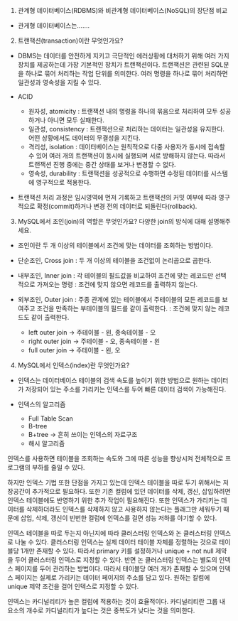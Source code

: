 1. 관계형 데이터베이스(RDBMS)와 비관계형 데이터베이스(NoSQL)의 장단점 비교

- 관게형 데이터베이스는.......

2. 트랜잭션(transaction)이란 무엇인가요?

- DBMS는 데이터를 안전하게 지키고 극단적인 에러상황에 대처하기 위해 여러 가지 장치를 제공하는데 가장 기본적인 장치가 트랜잭션이다. 트랜잭션은 관련된 SQL문을 하나로 묶어 처리하는 작업 단위를 의미한다. 여러 명령을 하나로 묶어 처리하면 일관성과 영속성을 지킬 수 있다.

- ACID

  - 원자성, atomicity
    : 트랜잭션 내의 명령을 하나의 묶음으로 처리하여 모두 성공하거나 아니면 모두 실패한다.
  - 일관성, consistency
    : 트랜잭션으로 처리하는 데이터는 일관성을 유지한다. 어떤 상황에서도 데이터의 무결성을 지킨다.
  - 격리성, isolation
    : 데이터베이스는 원칙적으로 다중 사용자가 동시에 접속할 수 있어 여러 개의 트랜잭션이 동시에 실행되며 서로 방해하지 않는다. 따라서 트랜잭션 진행 중에는 중간 상태를 보거나 변경할 수 없다.
  - 영속성, durability
    : 트랜잭션을 성공적으로 수행하면 수정된 데이터를 시스템에 영구적으로 적용한다.

- 트랜잭션 처리 과정은 임시영역에 먼저 기록하고 트랜잭션의 커밋 여부에 따라 영구적으로 확정(commit)하거나 변경 전의 데이터로 되돌린다(rollback).

3. MySQL에서 조인(join)의 역할은 무엇인가요? 다양한 join의 방식에 대해 설명해주세요.

- 조인이란 두 개 이상의 테이블에서 조건에 맞는 데이터를 조회하는 방법이다.

- 단순조인, Cross join
  : 두 개 이상의 테이블을 조건없이 논리곱으로 곱한다.
- 내부조인, Inner join
  : 각 테이블의 필드값을 비교하여 조건에 맞는 레코드만 선택적으로 가져오는 명령
  : 조건에 맞지 않으면 레코드를 출력하지 않는다.
- 외부조인, Outer join
  : 주종 관계에 있는 테이블에서 주테이블의 모든 레코드를 보여주고 조건을 만족하는 부테이블의 필드를 같이 출력한다.
  : 조건에 맞지 않는 레코드도 같이 출력한다.
  - left outer join
    -> 주테이블 - 왼, 종속테이블 - 오
  - right outer join
    -> 주테이블 - 오, 종속테이블 - 왼
  - full outer join
    -> 주테이블 - 왼, 오

4. MySQL에서 인덱스(index)란 무엇인가요?

- 인덱스는 데이터베이스 테이블의 검색 속도를 높이기 위한 방법으로 원하는 데이터가 저장되어 있는 주소를 가리키는 인덱스를 두어 빠른 데이터 검색이 가능해진다.

- 인덱스의 알고리즘
  - Full Table Scan
  - B-tree
  - B+tree -> 흔히 쓰이는 인덱스의 자료구조
  - 해시 알고리즘

인덱스를 사용하면 테이블을 조회하는 속도와 그에 따른 성능을 향상시켜 전체적으로 프로그램의 부하를 줄일 수 있다.

하지만 인덱스 기법 또한 단점을 가지고 있는데 인덱스 테이블을 따로 두기 위해서는 저장공간이 추가적으로 필요하다. 또한 기존 컬럼에 있던 데이터를 삭제, 갱신, 삽입하려면 인덱스 테이블에도 반영하기 위한 추가 작업이 필요해진다. 또한 인덱스가 가리키는 데이터를 삭제하더라도 인덱스를 삭제하지 않고 사용하지 않는다는 플래그만 세워두기 때문에 삽입, 삭제, 갱신이 빈번한 컬럼에 인덱스를 걸면 성능 저하를 야기할 수 있다.

인덱스 테이블을 따로 두는지 아닌지에 따라 클러스터링 인덱스와 논 클러스터링 인덱스로 나눌 수 있다.
클러스터링 인덱스는 실제 데이터 테이블 자체를 정렬하는 것으로 테이블당 1개만 존재할 수 있다. 따라서 primary 키를 설정하거나 unique + not null 제약을 두어 클러스터링 인덱스로 지정할 수 있다.
반면 논 클러스터링 인덱스는 별도의 인덱스 페이지를 두어 관리하는 방법이다. 따라서 테이블당 여러 개가 존재할 수 있으며 인덱스 페이지는 실제로 가리키는 데이터 페이지의 주소를 담고 있다. 원하는 칼럼에 unique 제약 조건을 걸어 인덱스로 지정할 수 있다.

인덱스는 카디널리티가 높은 컬럼에 적용하는 것이 효율적이다. 카디널리티란 그룹 내 요소의 개수로 카디널리티가 높다는 것은 중복도가 낮다는 것을 의미한다.
